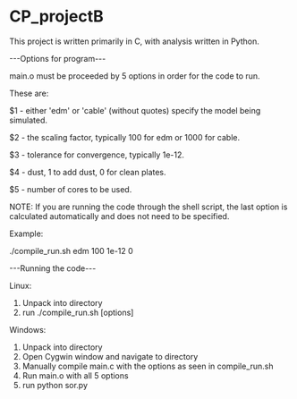# CP_projectB

This project is written primarily in C, with analysis written in Python.

---Options for program---

main.o must be proceeded by 5 options in order for the code to run.

These are:

$1 - either 'edm' or 'cable' (without quotes) specify the model being simulated.

$2 - the scaling factor, typically 100 for edm or 1000 for cable.

$3 - tolerance for convergence, typically 1e-12.

$4 - dust, 1 to add dust, 0 for clean plates.

$5 - number of cores to be used.

NOTE: If you are running the code through the shell script, the last option is
calculated automatically and does not need to be specified.

Example:

./compile_run.sh edm 100 1e-12 0


---Running the code---

Linux:
   1. Unpack into directory
   2. run ./compile_run.sh [options]

Windows:
   1. Unpack into directory
   2. Open Cygwin window and navigate to directory
   3. Manually compile main.c with the options as seen in compile_run.sh
   4. Run main.o with all 5 options
   5. run python sor.py
